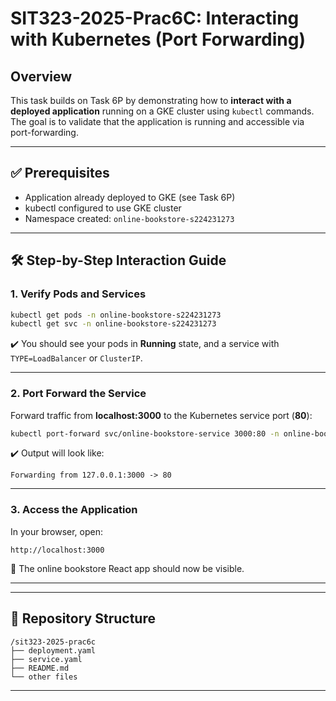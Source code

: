 # SIT323-2025-Prac6C: Interacting with Kubernetes (Port Forwarding)

## Overview
This task builds on Task 6P by demonstrating how to **interact with a deployed application** running on a GKE cluster using `kubectl` commands. The goal is to validate that the application is running and accessible via port-forwarding.

---

## ✅ Prerequisites
- Application already deployed to GKE (see Task 6P)
- kubectl configured to use GKE cluster
- Namespace created: `online-bookstore-s224231273`

---

## 🛠️ Step-by-Step Interaction Guide

### 1. Verify Pods and Services

```bash
kubectl get pods -n online-bookstore-s224231273
kubectl get svc -n online-bookstore-s224231273
```

✔️ You should see your pods in **Running** state, and a service with `TYPE=LoadBalancer` or `ClusterIP`.

---

### 2. Port Forward the Service

Forward traffic from **localhost:3000** to the Kubernetes service port (**80**):

```bash
kubectl port-forward svc/online-bookstore-service 3000:80 -n online-bookstore-s224231273
```

✔️ Output will look like:
```
Forwarding from 127.0.0.1:3000 -> 80
```

---

### 3. Access the Application

In your browser, open:

```
http://localhost:3000
```

🎉 The online bookstore React app should now be visible.

---

---

## 📂 Repository Structure
```
/sit323-2025-prac6c
├── deployment.yaml
├── service.yaml
├── README.md
└── other files
```

---
